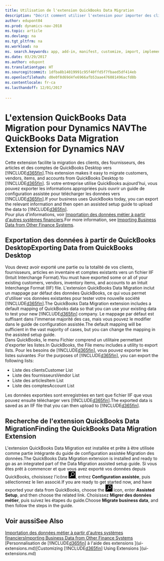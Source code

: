 ```yaml
---
title: Utilisation de l'extension QuickBooks Data Migration
description: "Décrit comment utiliser l'extension pour importer des clients, des fournisseurs, des articles, et des comptes de QuickBooks Desktop dans Dynamics NAV."
author: edupont04
ms.prod: dynamics-nav-2018
ms.topic: article
ms.devlang: na
ms.tgt_pltfrm: na
ms.workload: na
ms. search.keywords: app, add-in, manifest, customize, import, implement
ms.date: 03/29/2017
ms.author: edupont
ms.translationtype: HT
ms.sourcegitcommit: 1dfba8b14019991c95f40ffd5f7fbaed5df414eb
ms.openlocfilehash: d0e0f8d69d4fe6966afb53aae476081496acfd8b
ms.contentlocale: fr-ca
ms.lasthandoff: 12/01/2017

---
```

# <a name="the-quickbooks-data-migration-extension-for-dynamics-nav"></a><span data-ttu-id="9824b-103">L'extension QuickBooks Data Migration pour Dynamics NAV</span><span class="sxs-lookup"><span data-stu-id="9824b-103">The QuickBooks Data Migration Extension for Dynamics NAV</span></span>
<span data-ttu-id="9824b-104">Cette extension facilite la migration des clients, des fournisseurs, des articles et des comptes de QuickBooks Desktop vers [!INCLUDE[d365fin](includes/d365fin_md.md)].</span><span class="sxs-lookup"><span data-stu-id="9824b-104">This extension makes it easy to migrate customers, vendors, items, and accounts from QuickBooks Desktop to [!INCLUDE[d365fin](includes/d365fin_md.md)].</span></span> <span data-ttu-id="9824b-105">Si votre entreprise utilise QuickBooks aujourd'hui, vous pouvez exporter les informations appropriées puis ouvrir un guide de configuration assistée pour télécharger les données vers [!INCLUDE[d365fin](includes/d365fin_md.md)].</span><span class="sxs-lookup"><span data-stu-id="9824b-105">If your business uses QuickBooks today, you can export the relevant information and then open an assisted setup guide to upload the data to [!INCLUDE[d365fin](includes/d365fin_md.md)].</span></span>  
<span data-ttu-id="9824b-106">Pour plus d'informations, voir [Importation des données métier à partir d'autres systèmes financiers](upload-data.md).</span><span class="sxs-lookup"><span data-stu-id="9824b-106">For more information, see [Importing Business Data from Other Finance Systems](upload-data.md).</span></span>

## <a name="exporting-data-from-quickbooks-desktop"></a><span data-ttu-id="9824b-107">Exportation des données à partir de QuickBooks Desktop</span><span class="sxs-lookup"><span data-stu-id="9824b-107">Exporting Data from QuickBooks Desktop</span></span>
<span data-ttu-id="9824b-108">Vous devez avoir exporté une partie ou la totalité de vos clients, fournisseurs, articles en inventaire et comptes existants vers un fichier IIF (Intuit Interchange Format).</span><span class="sxs-lookup"><span data-stu-id="9824b-108">You must have exported some or all of your existing customers, vendors, inventory items, and accounts to an Intuit Interchange Format (IIF) file.</span></span> <span data-ttu-id="9824b-109">L'extension QuickBooks Data Migration inclut un mappage par défaut des données QuickBooks, ce qui vous permet d'utiliser vos données existantes pour tester votre nouvelle société [!INCLUDE[d365fin](includes/d365fin_md.md)].</span><span class="sxs-lookup"><span data-stu-id="9824b-109">The QuickBooks Data Migration extension includes a default mapping of QuickBooks data so that you can use your existing data to test your new [!INCLUDE[d365fin](includes/d365fin_md.md)] company.</span></span> <span data-ttu-id="9824b-110">Le mappage par défaut est suffisant dans l'immense majorité des cas, mais vous pouvez le modifier dans le guide de configuration assistée.</span><span class="sxs-lookup"><span data-stu-id="9824b-110">The default mapping will be sufficient in the vast majority of cases, but you can change the mapping in the assisted setup guide.</span></span>  
<span data-ttu-id="9824b-111">Dans QuickBooks, le menu Fichier comprend un utilitaire permettant d'exporter les listes.</span><span class="sxs-lookup"><span data-stu-id="9824b-111">In QuickBooks, the File menu includes a utility to export lists.</span></span> <span data-ttu-id="9824b-112">Pour les besoins de [!INCLUDE[d365fin](includes/d365fin_md.md)], vous pouvez exporter les listes suivantes :</span><span class="sxs-lookup"><span data-stu-id="9824b-112">For the purposes of [!INCLUDE[d365fin](includes/d365fin_md.md)], you can export the following lists:</span></span>

* <span data-ttu-id="9824b-113">Liste des clients</span><span class="sxs-lookup"><span data-stu-id="9824b-113">Customer List</span></span>  
* <span data-ttu-id="9824b-114">Liste des fournisseurs</span><span class="sxs-lookup"><span data-stu-id="9824b-114">Vendor List</span></span>  
* <span data-ttu-id="9824b-115">Liste des articles</span><span class="sxs-lookup"><span data-stu-id="9824b-115">Item List</span></span>  
* <span data-ttu-id="9824b-116">Liste des comptes</span><span class="sxs-lookup"><span data-stu-id="9824b-116">Account List</span></span>  

<span data-ttu-id="9824b-117">Les données exportées sont enregistrées en tant que fichier IIF que vous pouvez ensuite télécharger vers [!INCLUDE[d365fin](includes/d365fin_md.md)].</span><span class="sxs-lookup"><span data-stu-id="9824b-117">The exported data is saved as an IIF file that you can then upload to [!INCLUDE[d365fin](includes/d365fin_md.md)].</span></span>

## <a name="finding-the-quickbooks-data-migration-extension"></a><span data-ttu-id="9824b-118">Recherche de l'extension QuickBooks Data Migration</span><span class="sxs-lookup"><span data-stu-id="9824b-118">Finding the QuickBooks Data Migration Extension</span></span>
<span data-ttu-id="9824b-119">L'extension QuickBooks Data Migration est installée et prête à être utilisée comme partie intégrante du guide de configuration assistée Migration des données.</span><span class="sxs-lookup"><span data-stu-id="9824b-119">The QuickBooks Data Migration extension is installed and ready to go as an integrated part of the Data Migration assisted setup guide.</span></span> <span data-ttu-id="9824b-120">Si vous êtes prêt à commencer et que vous avez exporté vos données depuis QuickBooks, choisissez l'icône ![Page ou rapport pour la recherche](media/ui-search/search_small.png "icône Page ou rapport pour la recherche"), entrez **Configuration assistée**, puis sélectionnez le lien associé.</span><span class="sxs-lookup"><span data-stu-id="9824b-120">If you are ready to get started now, and have exported your data from QuickBooks, choose the ![Search for Page or Report](media/ui-search/search_small.png "Search for Page or Report icon") icon, enter **Assisted Setup**, and then choose the related link.</span></span> <span data-ttu-id="9824b-121">Choisissez **Migrer des données métier**, puis suivez les étapes du guide.</span><span class="sxs-lookup"><span data-stu-id="9824b-121">Choose **Migrate business data**, and then follow the steps in the guide.</span></span>  

## <a name="see-also"></a><span data-ttu-id="9824b-122">Voir aussi</span><span class="sxs-lookup"><span data-stu-id="9824b-122">See Also</span></span>
[<span data-ttu-id="9824b-123">Importation des données métier à partir d'autres systèmes financiers</span><span class="sxs-lookup"><span data-stu-id="9824b-123">Importing Business Data from Other Finance Systems</span></span>](upload-data.md)  
<span data-ttu-id="9824b-124">[Personnalisation de [!INCLUDE[d365fin](includes/d365fin_md.md)] à l'aide des extensions ](ui-extensions.md)</span><span class="sxs-lookup"><span data-stu-id="9824b-124">[Customizing [!INCLUDE[d365fin](includes/d365fin_md.md)] Using Extensions ](ui-extensions.md)</span></span>  

